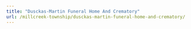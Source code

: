 ```yaml
---
title: "Dusckas-Martin Funeral Home And Crematory"
url: /millcreek-township/dusckas-martin-funeral-home-and-crematory/
---
```

